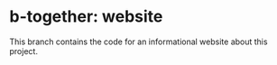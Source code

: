 # b-together: website
This branch contains the code for an informational website about this project.
